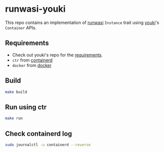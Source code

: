 # runwasi-youki

This repo contains an implementation of [runwasi](https://github.com/containerd/runwasi) `Instance` trait using [youki](https://github.com/containers/youki)'s `Container` APIs.

## Requirements

- Check out youki's repo for the [requirements](https://github.com/containers/youki#dependencies).
- `ctr` from [containerd](https://containerd.io/downloads/)
- `docker` from [docker](https://docs.docker.com/get-docker/)

## Build

```bash
make build
```

## Run using ctr

```bash
make run
```

## Check containerd log

```bash
sudo journalctl -u containerd --reverse  
```
